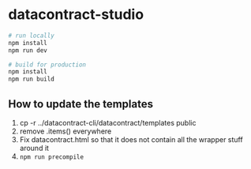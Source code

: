 # datacontract-studio

```bash
# run locally
npm install
npm run dev
```

```bash
# build for production
npm install
npm run build
```

## How to update the templates

1. cp -r ../datacontract-cli/datacontract/templates public
2. remove .items() everywhere
3. Fix datacontract.html so that it does not contain all the wrapper stuff around it
4. `npm run precompile`
